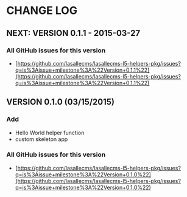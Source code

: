 # CHANGE LOG


## NEXT: VERSION 0.1.1 - 2015-03-27

### All GitHub issues for this version
* [https://github.com/lasallecms/lasallecms-l5-helpers-pkg/issues?q=is%3Aissue+milestone%3A%22Version+0.1.1%22](https://github.com/lasallecms/lasallecms-l5-helpers-pkg/issues?q=is%3Aissue+milestone%3A%22Version+0.1.1%22)


## VERSION 0.1.0 (03/15/2015)

### Add
* Hello World helper function
* custom skeleton app

### All GitHub issues for this version
* [https://github.com/lasallecms/lasallecms-l5-helpers-pkg/issues?q=is%3Aissue+milestone%3A%22Version+0.1.0%22](https://github.com/lasallecms/lasallecms-l5-helpers-pkg/issues?q=is%3Aissue+milestone%3A%22Version+0.1.0%22)




